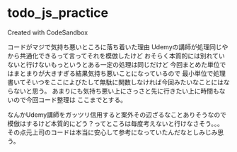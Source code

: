 # todo_js_practice
Created with CodeSandbox


コードがマジで気持ち悪いところに落ち着いた理由
Udemyの講師が処理同じやから共通化できるって言ってそれを模倣したけど
おそらく本質的には別れていないと行けないもっというとある一定の処理は同じだけど
今回まとめた単位ではまとまりが大きすぎる結果気持ち悪いことになっているので
最小単位で処理書いてそいつをここによびたして無駄に関数しなければ今回みたいなことにはならないと思う。
あまりにも気持ち悪い上にさっさと先に行きたい上に時間もないので今回コード整理は
ここまでとする。

なんかUdemy講師をガッツリ信用すると案外その辺ざるなことありそうなので
模倣はするけど本質的にどう？ってところは毎度考えないと行けなさそう。。。
その点元上司のコードは本当に安心して参考になっていたんだなとしみじみ思う。